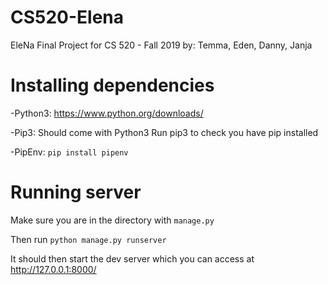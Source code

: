 # CS520-Elena
EleNa Final Project for CS 520 - Fall 2019
by: Temma, Eden, Danny, Janja


# Installing dependencies

-Python3: https://www.python.org/downloads/

-Pip3: Should come with Python3
    Run pip3 to check you have pip installed

-PipEnv: `pip install pipenv`

# Running server

Make sure you are in the directory with `manage.py`

Then run `python manage.py runserver`

It should then start the dev server which you can access at http://127.0.0.1:8000/


